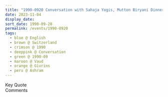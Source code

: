 ```yaml
---
title: "1990-0920 Conversation with Sahaja Yogis, Mutton Biryani Dinner Cooked by Śhrī Mātājī, Kitchen and nearby Areas, Āśhram, Givrins, Nyon, Vaud, Switzerland"
date: 2023-11-04
display_date: 
sort_date: 1990-09-20
permalink: /events/1990-0920
tags:
  - blue @ English
  - brown @ Switzerland
  - crimson @ 1990
  - deeppink @ Conversation
  - green @ 1990-09
  - maroon @ Vaud
  - orange @ Givrins
  - peru @ Ashram
---
```


<wave-list>
  <list-title color="green" width="75">Key Quote</list-title>
  <list-item color="BlanchedAlmond"  width="200"></list-item>
  <list-item color="Lavender"></list-item>
  <list-item color="BlanchedAlmond"></list-item>
</wave-list>

<br>

<wave-list>
  <list-title color="green" width="75">Comments</list-title>
  <list-item color="BlanchedAlmond"  width="200"></list-item>
  <list-item color="Lavender"></list-item>
  <list-item color="BlanchedAlmond"></list-item>
</wave-list>